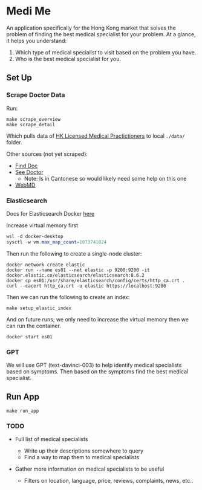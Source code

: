 # Medi Me

An application specifically for the Hong Kong market that solves the problem of finding the best medical specialist for your problem.
At a glance, it helps you understand:

1. Which type of medical specialist to visit based on the problem you have.
2. Who is the best medical specialist for you.

## Set Up

### Scrape Doctor Data

Run:

```wsl sh
make scrape_overview
make scrape_detail
```

Which pulls data of [HK Licensed Medical Practictioners](https://www.mchk.org.hk/english/list_register/list.php?page=3&ipp=20&type=L)
to local `./data/` folder.

Other sources (not yet scraped):

- [Find Doc](https://www.finddoc.com/en/doctors)
- [See Doctor](https://www.seedoctor.com.hk/dr_detail-1.asp?dr_doctor=2724)
  - Note: Is in Cantonese so would likely need some help on this one
- [WebMD](https://symptoms.webmd.com/)

### Elasticsearch

Docs for Elasticsearch Docker [here](https://www.elastic.co/guide/en/elasticsearch/reference/current/docker.html)

Increase virtual memory first

```powershell
wsl -d docker-desktop
sysctl -w vm.max_map_count=1073741824
```

Then run the following to create a single-node cluster:

```wsl sh
docker network create elastic
docker run --name es01 --net elastic -p 9200:9200 -it docker.elastic.co/elasticsearch/elasticsearch:8.6.2
docker cp es01:/usr/share/elasticsearch/config/certs/http_ca.crt .
curl --cacert http_ca.crt -u elastic https://localhost:9200
```

Then we can run the following to create an index:

```wsl sh
make setup_elastic_index
```

And on future runs; we only need to increase the virtual memory then we can run the container.

```wsl sh
docker start es01
```

### GPT

We will use GPT (text-davinci-003) to help identify medical specialists based on symptoms.
Then based on the symptoms find the best medical specialist.

## Run App

```wsl sh
make run_app
```

### TODO

- Full list of medical specialists
  - Write up their descriptions somewhere to query
  - Find a way to map them to medical specialists

- Gather more information on medical specialists to be useful
  - Filters on location, language, price, reviews, complaints, news, etc..
